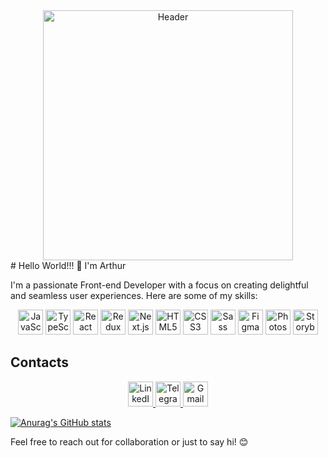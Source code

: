 <div align="center">
  <img src="https://images.app.goo.gl/tt96N2RwVyFRBwQP8" alt="Header" width="400" height="400"/>
</div>
# Hello World!!! 👋 I'm Arthur

I'm a passionate Front-end Developer with a focus on creating delightful and seamless user experiences. Here are some of my skills:

<div align="center">
  <img src="https://img.icons8.com/color/48/000000/javascript.png" alt="JavaScript" title="JavaScript" width="40" height="40"/>
  <img src="https://img.icons8.com/color/48/000000/typescript.png" alt="TypeScript" title="TypeScript" width="40" height="40"/>
  <img src="https://img.icons8.com/ultraviolet/48/000000/react.png" alt="React" title="React" width="40" height="40"/>
  <img src="https://github.com/ArthurSalt/ArthurSalt/assets/131491516/b23989e1-a509-4f58-9d79-bd00aa4887a7" alt="Redux Toolkit" title="Redux Toolkit" width="40" height="40"/>
  <img src="https://img.icons8.com/color/48/000000/next.png" alt="Next.js" title="Next.js" width="40" height="40"/>
  <img src="https://img.icons8.com/color/48/000000/html-5.png" alt="HTML5" title="HTML5" width="40" height="40"/>
  <img src="https://img.icons8.com/color/48/000000/css3.png" alt="CSS3" title="CSS3" width="40" height="40"/>
  <img src="https://img.icons8.com/color/48/000000/sass.png" alt="Sass" title="Sass" width="40" height="40"/>
  <img src="https://img.icons8.com/fluent/48/000000/figma.png" alt="Figma" title="Figma" width="40" height="40"/>
  <img src="https://img.icons8.com/color/48/000000/adobe-photoshop.png" alt="Photoshop" title="Photoshop" width="40" height="40"/>
  <img src="https://img.icons8.com/color/48/000000/storybook.png" alt="Storybook" title="Storybook" width="40" height="40"/>
</div>

## Contacts

<div align="center">
  <a href='https://www.linkedin.com/in/arthur-saltykov-1905822b4/'>
    <img src="https://github.com/ArthurSalt/ArthurSalt/assets/131491516/a1edeee5-6005-497f-aef8-31c40e939d20" alt="LinkedIn" title="LinkedIn" width="40" height="40"/>
  <a/>
  <a href='t.me/ArthurSaltykov'>
    <img src="https://github.com/ArthurSalt/ArthurSalt/assets/131491516/4d74ddbd-8ce6-4ed4-bc44-4a1f785ad10a" target='_blank' alt="Telegram" title="Telegram" width="40" height="40"/>
  <a/>
  <a href='mailto:devart.frontend@gmail.com'>
    <img src="https://github.com/ArthurSalt/ArthurSalt/assets/131491516/d107d948-9bd3-4299-ad27-34ae0dc027ce" alt="Gmail" title="Gmail" width="40" height="40"/>
  <a/>
</div>

[![Anurag's GitHub stats](https://github-readme-stats.vercel.app/api?username=ArthurSalt)](https://github.com/anuraghazra/github-readme-stats)

Feel free to reach out for collaboration or just to say hi! 😊
